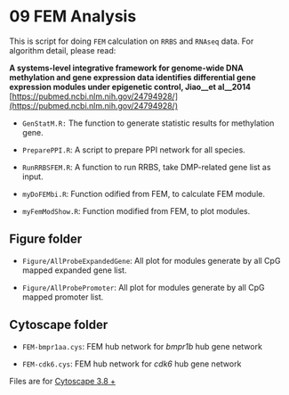 # 09 FEM Analysis

This is script for doing `FEM` calculation on `RRBS` and `RNAseq` data. For algorithm detail, please read:

__A systems-level integrative framework for genome-wide DNA methylation and gene expression data identifies differential gene expression modules under epigenetic control, Jiao__et al__2014__ [https://pubmed.ncbi.nlm.nih.gov/24794928/](https://pubmed.ncbi.nlm.nih.gov/24794928/)

- `GenStatM.R:` The function to generate statistic results for methylation gene.

- `PreparePPI.R`: A script to prepare PPI network for all species.

- `RunRRBSFEM.R`: A function to run RRBS, take DMP-related gene list as input.

- `myDoFEMbi.R`: Function odified from FEM, to calculate FEM module.

- `myFemModShow.R`: Function modified from FEM, to plot modules.

## Figure folder

- `Figure/AllProbeExpandedGene`: All plot for modules generate by all CpG mapped expanded gene list.

- `Figure/AllProbePromoter`: All plot for modules generate by all CpG mapped promoter list.

## Cytoscape folder

- `FEM-bmpr1aa.cys`: FEM hub network for _bmpr1b_ hub gene network

- `FEM-cdk6.cys`: FEM hub network for _cdk6_ hub gene network

Files are for [Cytoscape 3.8 +](http://www.cytoscape.org/)
